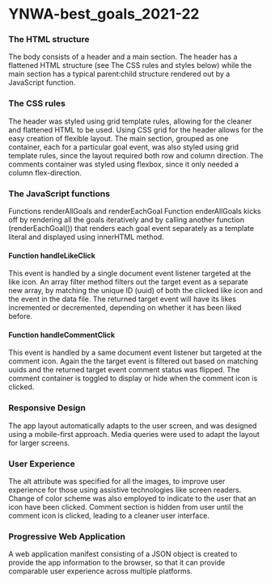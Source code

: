 # YNWA-best_goals_2021-22

### The HTML structure
The body consists of a header and a main section. The header has a flattened HTML structure (see The CSS rules and styles below) while the main section has a typical parent:child structure rendered out by a JavaScript function.

### The CSS rules
The header was styled using grid template rules, allowing for the cleaner and flattened HTML to be used. Using CSS grid for the header allows for the easy creation of flexible layout.
The main section, grouped as one container, each for a particular goal event, was also styled using grid template rules, since the layout required both row and column direction.
The comments container was styled using flexbox, since it only needed a column flex-direction.

### The JavaScript functions
Functions renderAllGoals and renderEachGoal
Function enderAllGoals kicks off by rendering all the goals iteratively and by calling another function (renderEachGoal()) that renders each goal event separately as a template literal and displayed using innerHTML method.

#### Function handleLikeClick
This event is handled by a single document event listener targeted at the like icon.
An array filter method filters out the target event as a separate new array, by matching the unique ID (uuid) of both the clicked like icon and the event in the data file.
The returned target event will have its likes incremented or decremented, depending on whether it has been liked before.

#### Function handleCommentClick
This event is handled by a same document event listener but targeted at the comment icon.
Again the the target event is filtered out based on matching uuids and the returned target event comment status was flipped.
The comment container is toggled to display or hide when the comment icon is clicked.

### Responsive Design
The app layout automatically adapts to the user screen, and was designed using a mobile-first approach. Media queries were used to adapt the layout for larger screens.

### User Experience
The alt attribute was specified for all the images, to improve user experience for those using assistive technologies like screen readers.
Change of color scheme was also employed to indicate to the user that an icon have been clicked.
Comment section is hidden from user until the comment icon is clicked, leading to a cleaner user interface.

### Progressive Web Application
A web application manifest consisting of a JSON object is created to provide the app information to the browser, so that it can provide comparable user experience across multiple platforms.
